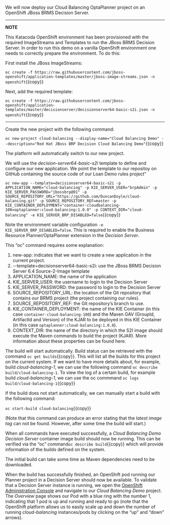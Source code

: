 We will now deploy our Cloud Balancing OptaPlanner project on an OpenShift JBoss BRMS Decision Server.

---
**NOTE**

This Katacoda OpenShift environment has been provisioned with the required ImageStreams and Templates to run the JBoss BRMS Decision Server. In order to run this demo on a vanilla OpenShift environment one needs to correctly prepare the environment. To do this:

First install the JBoss ImageStreams:

`oc create -f https://raw.githubusercontent.com/jboss-openshift/application-templates/master/jboss-image-streams.json -n openshift`{{copy}}

Next, add the required template:

`oc create -f https://raw.githubusercontent.com/jboss-openshift/application-templates/master/decisionserver/decisionserver64-basic-s2i.json -n openshift`{{copy}}

---

Create the new project with the following command:

`oc new-project cloud-balancing --display-name="Cloud Balancing Demo" --description="Red Hat JBoss BRP Decision Cloud Balancing Demo"`{{copy}}

The platform will automatically switch to our new project.

We will use the *decision-server64-basic-s2i* template to define and configure our new application. We point the template to our repositoy on GitHub containing the source code of our Loan Demo rules project"

`oc new-app --template=decisionserver64-basic-s2i -p APPLICATION_NAME="cloud-balancing" -p KIE_SERVER_USER="brpAdmin" -p KIE_SERVER_PASSWORD="jbossbrp@01" -p SOURCE_REPOSITORY_URL="https://github.com/DuncanDoyle/cloud-balancing.git" -p SOURCE_REPOSITORY_REF=master -p KIE_CONTAINER_DEPLOYMENT="container-cloudbalancing-100=optaplanner:cloud-balancing:1.0.0" -p CONTEXT_DIR="cloud-balancing" -e KIE_SERVER_BRP_DISABLED=false`{{copy}}

Note the environment variable configuration `-e KIE_SERVER_BRP_DISABLED=false`. This is required to enable the Business Resource Planner/OptaPlanner extension in the *Decision Server*.

This “oc” command requires some explanation:

1. new-app: indicates that we want to create a new application in the current project.
2. --template=decisionserver64-basic-s2i: use the JBoss BRMS Decision Server 6.4 Source-2-Image template
3. APPLICATION_NAME: the name of the application
4. KIE_SERVER_USER: the username to login to the Decision Server
5. KIE_SERVER_PASSWORD: the password to login to the Decision Server
6. SOURCE_REPOSITORY_URL: the location of the Git repository that contains our BRMS project (the project containing our rules).
7. SOURCE_REPOSITORY_REF: the Git repository’s branch to use.
8. KIE_CONTAINER_DEPLOYMENT: the name of the KIE Container (in this case `container-cloud-balancing-100`) and the Maven GAV (GroupId, ArtifactId and Version) of the KJAR to be deployed in this KIE Container (in this case `optaplanner:cloud-balancing:1.0.0`).
9. CONTEXT_DIR: the name of the directory in which the S2I image should execute the Maven commands to build the project (KJAR).
More information about these properties can be found here.

The build will start automatically. Build status can be retrieved with the command `oc get builds`{{copy}}. This will list all the builds for this project on the current system. If we want to have more details about, for example, build *cloud-balancing-1*, we can use the following command `oc describe build/cloud-balancing-1`. To view the log of a certain build, for example build *cloud-balancing-1*, we can use the oc commmand `oc logs build/cloud-balancing-1`{{copy}}

If the build does not start automatically, we can manually start a build with the following command:

`oc start-build cloud-balancing`{{copy}}

(Note that this command can produce an error stating that the *latest image tag* can not be found. However, after some time the build will start.)

When all commands have executed successfully, a *Cloud Balancing Demo Decision Server* container image build should now be running. This can be verified via the “oc” command`oc describe build`{{copy}} which will provide information of the builds defined on the system.

The initial build can take some time as Maven dependencies need to be downloaded.

When the build has successfully finished, an OpenShift pod running our Planner project in a Decision Server should now be available. To validate that a Decision Server instance is running, we open the [OpenShift Administration Console](https://[[HOST_SUBDOMAIN]]-8443-[[KATACODA_HOST]].environments.katacoda.com) and navigate to our *Cloud Balancing Demo* project. The *Overview* page shows our Pod with a blue ring with the number 1, indicating that 1 pod is up and running and ready to go (note that the OpenShift platform allows us to easily scale up and down the number of running *cloud-balancing* instances/pods by clicking on the “up” and “down” arrows).
